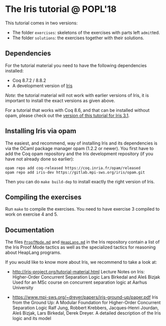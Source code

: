 # The Iris tutorial @ POPL'18

This tutorial comes in two versions:

- The folder `exercises`: skeletons of the exercises with parts left `admit`ted.
- The folder `solutions`: the exercises together with their solutions.

## Dependencies

For the tutorial material you need to have the following dependencies installed:

- Coq 8.7.2 / 8.8.2
- A development version of [Iris](https://gitlab.mpi-sws.org/iris/iris)

*Note:* the tutorial material will not work with earlier versions of Iris, it
is important to install the exact versions as given above.

For a tutorial that works with Coq 8.6, and that can be installed without opam,
please check out the
[version of this tutorial for Iris 3.1](https://gitlab.mpi-sws.org/iris/tutorial-popl18/tree/iris-3.1.0).

## Installing Iris via opam

The easiest, and recommend, way of installing Iris and its dependencies is via
the OCaml package manager opam (1.2.2 or newer). You first have to add the Coq
opam repository and the Iris development repository (if you have not already
done so earlier):

    opam repo add coq-released https://coq.inria.fr/opam/released
    opam repo add iris-dev https://gitlab.mpi-sws.org/iris/opam.git

Then you can do `make build-dep` to install exactly the right version of Iris.

## Compiling the exercises

Run `make` to compile the exercises. You need to have exercise 3 compiled to
work on exercise 4 and 5.

## Documentation

The files [`ProofMode.md`] and [`HeapLang.md`] in the Iris repository contain a
list of the Iris Proof Mode tactics as well as the specialized tactics for
reasoning about HeapLang programs.

[`ProofMode.md`]: https://gitlab.mpi-sws.org/iris/iris/blob/master/ProofMode.md
[`HeapLang.md`]: https://gitlab.mpi-sws.org/iris/iris/blob/master/HeapLang.md

If you would like to know more about Iris, we recommend to take a look at:

- http://iris-project.org/tutorial-material.html
  Lecture Notes on Iris: Higher-Order Concurrent Separation Logic
  Lars Birkedal and Aleš Bizjak
  Used for an MSc course on concurrent separation logic at Aarhus University

- https://www.mpi-sws.org/~dreyer/papers/iris-ground-up/paper.pdf
  Iris from the Ground Up: A Modular Foundation for Higher-Order Concurrent
  Separation Logic
  Ralf Jung, Robbert Krebbers, Jacques-Henri Jourdan, Aleš Bizjak, Lars
  Birkedal, Derek Dreyer.
  A detailed description of the Iris logic and its model
